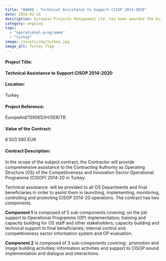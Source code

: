 ```yaml
---
title: "AWARD - Technical Assistance to Support CISOP 2014-2020"
date: 2019-02-14
description: European Projects Management Ltd. has been awarded the EuropeAid project contract in Turkey, in consortium with WEglobal.
category: ongoing
tags: 
  - "operational-programme"
  - "turkey"
image: /assets/img/turkey.jpg
image_alt: Turkey flag
---
```

#### Project Title:

**Technical Assistance to Support CISOP 2014-2020**

#### Location:

Turkey

#### Project Reference:

EuropeAid/139065/IH/SER/TR

#### Value of the Contract:

6 503 580 EUR

#### Contract Description:

In the scope of the subject contract, the Contractor will provide comprehensive assistance to the Contracting Authority as Operating Structure (OS) of the Competitiveness and Innovation Sector Operational Programme (CISOP) 2014-20 in Turkey.

Technical assistance  will be provided to all OS Departments and final beneficiaries in order to assist them in launching, implementing, monitoring, controlling and promoting CISOP 2014-20 operations. The contract has two components.

**Component 1** is composed of 5 sub-components covering; on the job support to Operational Programme (OP) implementation; training and capacity building for OS staff and other stakeholders; capacity building and technical support to final beneficiaries; internal control and      competitiveness sector information system and OP evaluation.

**Component 2** is composed of 3 sub-components covering;  promotion and image building activities; information activities and support to CISOP sound implementation and dialogue and interactions.
